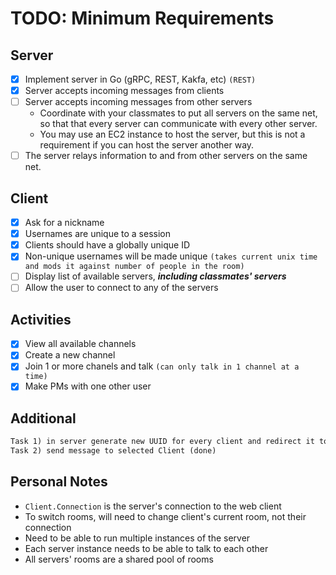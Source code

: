 # TODO: Minimum Requirements

## Server

- [x] Implement server in Go (gRPC, REST, Kakfa, etc) `(REST)`
- [x] Server accepts incoming messages from clients
- [ ] Server accepts incoming messages from other servers
  - Coordinate with your classmates to put all servers on the same net, so that that every server can communicate with every other server.
  - You may use an EC2 instance to host the server, but this is not a requirement if you can host the server another way.
- [ ] The server relays information to and from other servers on the same net.

## Client

- [x] Ask for a nickname
- [x] Usernames are unique to a session
- [x] Clients should have a globally unique ID
- [x] Non-unique usernames will be made unique `(takes current unix time and mods it against number of people in the room)`
- [ ] Display list of available servers, ***including classmates' servers***
- [ ] Allow the user to connect to any of the servers

## Activities

- [x] View all available channels
- [x] Create a new channel
- [x] Join 1 or more chanels and talk `(can only talk in 1 channel at a time)`
- [x] Make PMs with one other user

## Additional

```md
Task 1) in server generate new UUID for every client and redirect it to every message (done)
Task 2) send message to selected Client (done)
```

## Personal Notes

- `Client.Connection` is the server's connection to the web client
- To switch rooms, will need to change client's current room, not their connection
- Need to be able to run multiple instances of the server
- Each server instance needs to be able to talk to each other
- All servers' rooms are a shared pool of rooms

